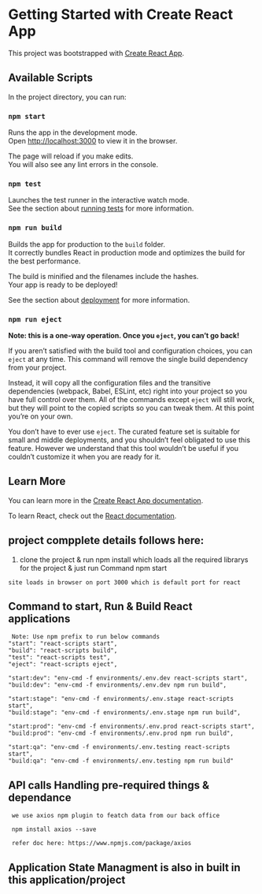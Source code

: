 # Getting Started with Create React App

This project was bootstrapped with [Create React App](https://github.com/facebook/create-react-app).

## Available Scripts

In the project directory, you can run:

### `npm start`

Runs the app in the development mode.\
Open [http://localhost:3000](http://localhost:3000) to view it in the browser.

The page will reload if you make edits.\
You will also see any lint errors in the console.

### `npm test`

Launches the test runner in the interactive watch mode.\
See the section about [running tests](https://facebook.github.io/create-react-app/docs/running-tests) for more information.

### `npm run build`

Builds the app for production to the `build` folder.\
It correctly bundles React in production mode and optimizes the build for the best performance.

The build is minified and the filenames include the hashes.\
Your app is ready to be deployed!

See the section about [deployment](https://facebook.github.io/create-react-app/docs/deployment) for more information.

### `npm run eject`

**Note: this is a one-way operation. Once you `eject`, you can’t go back!**

If you aren’t satisfied with the build tool and configuration choices, you can `eject` at any time. This command will remove the single build dependency from your project.

Instead, it will copy all the configuration files and the transitive dependencies (webpack, Babel, ESLint, etc) right into your project so you have full control over them. All of the commands except `eject` will still work, but they will point to the copied scripts so you can tweak them. At this point you’re on your own.

You don’t have to ever use `eject`. The curated feature set is suitable for small and middle deployments, and you shouldn’t feel obligated to use this feature. However we understand that this tool wouldn’t be useful if you couldn’t customize it when you are ready for it.

## Learn More

You can learn more in the [Create React App documentation](https://facebook.github.io/create-react-app/docs/getting-started).

To learn React, check out the [React documentation](https://reactjs.org/).


## project compplete details follows here:

  1. clone the project & run npm install which loads all the required librarys for the project
    & just run Command npm start 

    site loads in browser on port 3000 which is default port for react

## Command to start, Run & Build React applications
     
     Note: Use npm prefix to run below commands 
    "start": "react-scripts start",
    "build": "react-scripts build",
    "test": "react-scripts test",
    "eject": "react-scripts eject",

    "start:dev": "env-cmd -f environments/.env.dev react-scripts start",
    "build:dev": "env-cmd -f environments/.env.dev npm run build",

    "start:stage": "env-cmd -f environments/.env.stage react-scripts start",
    "build:stage": "env-cmd -f environments/.env.stage npm run build",

    "start:prod": "env-cmd -f environments/.env.prod react-scripts start",
    "build:prod": "env-cmd -f environments/.env.prod npm run build",
    
    "start:qa": "env-cmd -f environments/.env.testing react-scripts start",
    "build:qa": "env-cmd -f environments/.env.testing npm run build"
  
  ## API calls Handling pre-required things & dependance

     we use axios npm plugin to featch data from our back office

     npm install axios --save

     refer doc here: https://www.npmjs.com/package/axios

 ## Application State Managment is also in built in this application/project
 